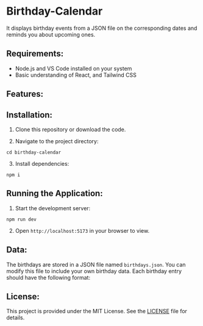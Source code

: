 # Birthday-Calendar
 It displays birthday events from a JSON file on the corresponding dates and reminds you about upcoming ones.

## Requirements:

- Node.js and VS Code installed on your system
- Basic understanding of React, and Tailwind CSS

## Features:

## Installation:

1. Clone this repository or download the code.

2. Navigate to the project directory:

```
cd birthday-calendar
```
3. Install dependencies:

```
npm i
```
## Running the Application:

1. Start the development server:

```
npm run dev
```
2. Open `http://localhost:5173` in your browser to view.

## Data:

The birthdays are stored in a JSON file named `birthdays.json`. You can modify this file to include your own birthday data. Each birthday entry should have the following format:

## License:

This project is provided under the MIT License. See the [LICENSE](https://github.com/thesushilsharma/Birthday-Calendar/blob/main/LICENSE) file for details.
